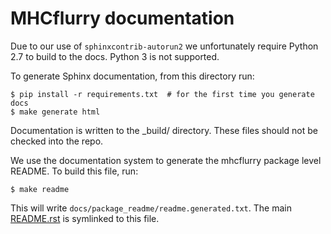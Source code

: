 # MHCflurry documentation

Due to our use of `sphinxcontrib-autorun2` we unfortunately require Python 2.7
to build to the docs. Python 3 is not supported.

To generate Sphinx documentation, from this directory run:

```
$ pip install -r requirements.txt  # for the first time you generate docs
$ make generate html
```

Documentation is written to the _build/ directory. These files should not be
checked into the repo.

We use the documentation system to generate the mhcflurry package level README.
To build this file, run:

```
$ make readme
```

This will write `docs/package_readme/readme.generated.txt`. The main
[README.rst](../README.rst) is symlinked to this file.

